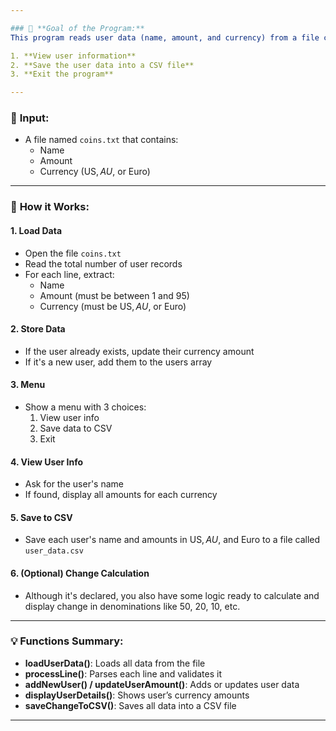 ```yaml
---

### 🎯 **Goal of the Program:**
This program reads user data (name, amount, and currency) from a file called `coins.txt`, processes it, and allows the user to:

1. **View user information**  
2. **Save the user data into a CSV file**  
3. **Exit the program**

---
```


### 📂 **Input:**
- A file named `coins.txt` that contains:
  - Name
  - Amount
  - Currency (US$, AU$, or Euro)

---

### 🧠 **How it Works:**

#### **1. Load Data**
- Open the file `coins.txt`
- Read the total number of user records
- For each line, extract:
  - Name
  - Amount (must be between 1 and 95)
  - Currency (must be US$, AU$, or Euro)

#### **2. Store Data**
- If the user already exists, update their currency amount
- If it's a new user, add them to the users array

#### **3. Menu**
- Show a menu with 3 choices:
  1. View user info
  2. Save data to CSV
  3. Exit

#### **4. View User Info**
- Ask for the user's name
- If found, display all amounts for each currency

#### **5. Save to CSV**
- Save each user's name and amounts in US$, AU$, and Euro to a file called `user_data.csv`

#### **6. (Optional) Change Calculation**
- Although it's declared, you also have some logic ready to calculate and display change in denominations like 50, 20, 10, etc.

---

### 💡 **Functions Summary:**

- **loadUserData()**: Loads all data from the file  
- **processLine()**: Parses each line and validates it  
- **addNewUser() / updateUserAmount()**: Adds or updates user data  
- **displayUserDetails()**: Shows user’s currency amounts  
- **saveChangeToCSV()**: Saves all data into a CSV file  

---
